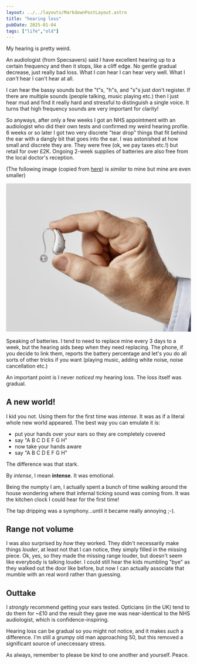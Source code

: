 ```yaml
---
layout: ../../layouts/MarkdownPostLayout.astro
title: "hearing loss"
pubDate: 2025-01-04
tags: ["life","old"]
---
```


My hearing is pretty weird. 

An audiologist (from Specsavers) said I have excellent hearing up to a certain frequency and then it stops, like a cliff edge. No gentle gradual decrease, just really bad loss. What I _can_ hear I can hear very well. What I _can't_ hear I can't hear at all.

I can hear the bassy sounds but the "t"s, "h"s, and "s"s just don't register. If there are multiple sounds (people talking, music playing etc.) then I just hear mud and find it really hard and stressful to distinguish a single voice. It turns that high frequency sounds are very important for clarity! 

So anyways, after only a few weeks I got an NHS appointment with an audiologist who did their own tests and confirmed my weird hearing profile. 6 weeks or so later I got two very discrete "tear drop" things that fit behind the ear with a dangly bit that goes into the ear. I was astonished at how small and discrete they are. They were free (ok, we pay taxes etc.!) but retail for over £2K. Ongoing 2-week supplies of batteries are also free from the local doctor's reception.

(The following image (copied from [here](https://www.silversurfers.com/wp-content/uploads/2018/10/23856C1BTEaidheldbetweenthumbandforefingerRGB_5-1-1.jpg)) is _similar_ to mine but mine are even smaller)

![image of the hearing aid](./img/index/image-20250104154029891.png)

Speaking of batteries. I tend to need to replace mine every 3 days to a week, but the hearing aids beep when they need replacing. The phone, if you decide to link them, reports the battery percentage and let's you do all sorts of other tricks if you want (playing music, adding white noise, noise cancellation etc.)

An important point is I never _noticed_ my hearing loss. The loss itself was gradual.

## A new world!

I kid you not. Using them for the first time was _intense_. It was as if a literal whole new world appeared. The best way you can emulate it is:

* put your hands over your ears so they are completely covered
* say "A B C D E F G H"
* now take your hands aware
* say "A B C D E F G H"

The difference was that stark.

By _intense_, I mean **intense**. It was emotional.

Being the numpty I am, I actually spent a bunch of time walking around the house wondering where that infernal ticking sound was coming from. It was the kitchen clock I could hear for the first time! 

The tap dripping was a symphony...until it became really annoying ;-).

## Range not volume

I was also surprised by _how_ they worked. They didn't necessarily make things _louder_, at least not that I can notice, they simply filled in the missing piece. Ok, yes, so they made the missing range louder, but doesn't seem like everybody is talking louder. I could still hear the kids mumbling "bye" as they walked out the door like before, but now I can actually associate that mumble with an real word rather than guessing.

## Outtake

I *strongly* recommend getting your ears tested. Opticians (in the UK) tend to do them for ~£10 and the result they gave me was near-identical to the NHS audiologist, which is confidence-inspiring.

Hearing loss can be gradual so you might not notice, and it makes *such* a difference. I'm still a grumpy old man approaching 50, but this removed a significant source of uneccessary stress.

As always, remember to please be kind to one another and yourself. Peace.
